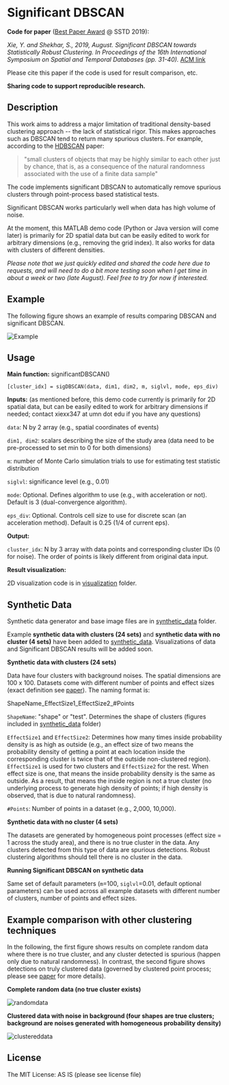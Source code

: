# Significant DBSCAN
**Code for paper** ([Best Paper Award](http://sstd2019.org/program.html) @ SSTD 2019):

*Xie, Y. and Shekhar, S., 2019, August. Significant DBSCAN towards Statistically Robust Clustering. In Proceedings of the 16th International Symposium on Spatial and Temporal Databases (pp. 31-40).* [ACM link](https://dl.acm.org/doi/abs/10.1145/3340964.3340968)

Please cite this paper if the code is used for result comparison, etc.

**Sharing code to support reproducible research.**

## Description
This work aims to address a major limitation of traditional density-based clustering approach -- the lack of statistical rigor. This makes approaches such as DBSCAN tend to return many spurious clusters. For example, according to the [HDBSCAN](https://link.springer.com/chapter/10.1007/978-3-642-37456-2_14) paper: 
>"small clusters of objects that may be highly similar to each other just by chance, that is, as a consequence of the natural randomness associated with the use of a finite data sample"

The code implements significant DBSCAN to automatically remove spurious clusters through point-process based statistical tests.

Significant DBSCAN works particularly well when data has high volume of noise.

At the moment, this MATLAB demo code (Python or Java version will come later) is primarily for 2D spatial data but can be easily edited to work for arbitrary dimensions (e.g., removing the grid index). It also works for data with clusters of different densities.

*Please note that we just quickly edited and shared the code here due to requests, and will need to do a bit more testing soon when I get time in about a week or two (late August). Feel free to try for now if interested.*

## Example
The following figure shows an example of results comparing DBSCAN and significant DBSCAN.

![Example](https://github.com/yqthanks/significantDBSCAN/blob/master/example_results.png)

## Usage
**Main function:** significantDBSCAN()
```
[cluster_idx] = sigDBSCAN(data, dim1, dim2, m, siglvl, mode, eps_div)
```

**Inputs:** (as mentioned before, this demo code currently is primarily for 2D spatial data, but can be easily edited to work for arbitrary dimensions if needed; contact xiexx347 at umn dot edu if you have any questions)

```data```: N by 2 array (e.g., spatial coordinates of events)

```dim1, dim2```: scalars describing the size of the study area (data need to be pre-processed to set min to 0 for both dimensions)

```m```: number of Monte Carlo simulation trials to use for estimating test statistic distribution

```siglvl```: significance level (e.g., 0.01)

```mode```: Optional. Defines algorithm to use (e.g., with acceleration or not). Default is 3 (dual-convergence algorithm).

```eps_div```: Optional. Controls cell size to use for discrete scan (an acceleration method). Default is 0.25 (1/4 of current eps).

**Output:**

```cluster_idx```: N by 3 array with data points and corresponding cluster IDs (0 for noise). The order of points is likely different from original data input.

**Result visualization:**

2D visualization code is in [visualization](https://github.com/yqthanks/significantDBSCAN/tree/master/visualization) folder.

## Synthetic Data

Synthetic data generator and base image files are in [synthetic_data](https://github.com/yqthanks/significantDBSCAN/tree/master/synthetic_data) folder.

Example **synthetic data with clusters (24 sets)** and **synthetic data with no cluster (4 sets)** have been added to [synthetic_data](https://github.com/yqthanks/significantDBSCAN/tree/master/synthetic_data). Visualizations of data and Significant DBSCAN results will be added soon.

**Synthetic data with clusters (24 sets)**

Data have four clusters with background noises. The spatial dimensions are 100 x 100. Datasets come with different number of points and effect sizes (exact definition see [paper](https://dl.acm.org/doi/abs/10.1145/3340964.3340968)). The naming format is:

ShapeName_EffectSize1_EffectSize2_#Points

```ShapeName```: "shape" or "test". Determines the shape of clusters (figures included in [synthetic_data](https://github.com/yqthanks/significantDBSCAN/tree/master/synthetic_data) folder)

```EffectSize1``` and ```EffectSize2```: Determines how many times inside probability density is as high as outside (e.g., an effect size of two means the probability density of getting a point at each location inside the corresponding cluster is twice that of the outside non-clustered region). ```EffectSize1``` is used for two clusters and
 ```EffectSize2``` for the rest. When effect size is one, that means the inside probability density is the same as outside. As a result, that means the inside region is not a true cluster (no underlying process to generate high density of points; if high density is observed, that is due to natural randomness).
 
```#Points```: Number of points in a dataset (e.g., 2,000, 10,000).

**Synthetic data with no cluster (4 sets)**

The datasets are generated by homogeneous point processes (effect size = 1 across the study area), and there is no true cluster in the data. Any clusters detected from this type of data are spurious detections. Robust clustering algorithms should tell there is no cluster in the data.

**Running Significant DBSCAN on synthetic data**

Same set of default parameters (```m```=100, ```siglvl```=0.01, default optional parameters) can be used across all example datasets with different number of clusters, number of points and effect sizes.

<!--*We will share some examples of generated synthetic data soon.*-->


## Example comparison with other clustering techniques

In the following, the first figure shows results on complete random data where there is no true cluster, and any cluster detected is spurious (happen only due to natural randomness). In contrast, the second figure shows detections on truly clustered data (governed by clustered point process; please see [paper](https://dl.acm.org/doi/abs/10.1145/3340964.3340968) for more details).

**Complete random data (no true cluster exists)**

![randomdata](https://github.com/yqthanks/significantDBSCAN/blob/master/example_data_and_results/comparison1_random_data.png)


**Clustered data with noise in background (four shapes are true clusters; background are noises generated with homogeneous probability density)**

![clustereddata](https://github.com/yqthanks/significantDBSCAN/blob/master/example_data_and_results/comparison2_clustered_data.png)

## License

The MIT License: AS IS (please see license file)
